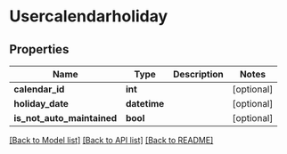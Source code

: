 # Usercalendarholiday

## Properties
Name | Type | Description | Notes
------------ | ------------- | ------------- | -------------
**calendar_id** | **int** |  | [optional] 
**holiday_date** | **datetime** |  | [optional] 
**is_not_auto_maintained** | **bool** |  | [optional] 

[[Back to Model list]](../README.md#documentation-for-models) [[Back to API list]](../README.md#documentation-for-api-endpoints) [[Back to README]](../README.md)


